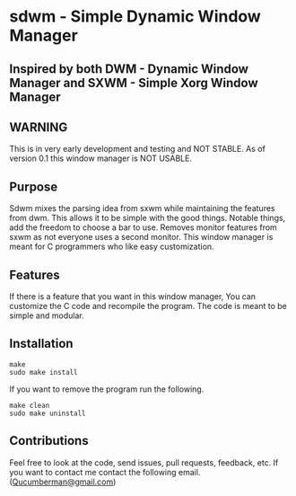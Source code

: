 # sdwm - Simple Dynamic Window Manager
## Inspired by both DWM - Dynamic Window Manager and SXWM - Simple Xorg Window Manager

## WARNING
This is in very early development and testing and NOT STABLE. As of version 0.1 this window manager is NOT USABLE.

## Purpose
Sdwm mixes the parsing idea from sxwm while maintaining the features from dwm. This allows it to be simple with the good things. Notable things, add the freedom to choose a bar to use. Removes monitor features from sxwm as not everyone uses a second monitor. This window manager is meant for C programmers who like easy customization.

## Features
If there is a feature that you want in this window manager, You can customize the C code and recompile the program. The code is meant to be simple and modular.

## Installation
```
make
sudo make install
```

If you want to remove the program run the following.
```
make clean
sudo make uninstall
```

## Contributions
Feel free to look at the code, send issues, pull requests, feedback, etc. If you want to contact me contact the following email.
(Qucumberman@gmail.com)
